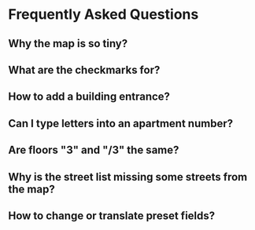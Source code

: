# Frequently Asked Questions

## Why the map is so tiny?

## What are the checkmarks for?

## How to add a building entrance?

## Can I type letters into an apartment number?

## Are floors "3" and "/3" the same?

## Why is the street list missing some streets from the map?

## How to change or translate preset fields?

